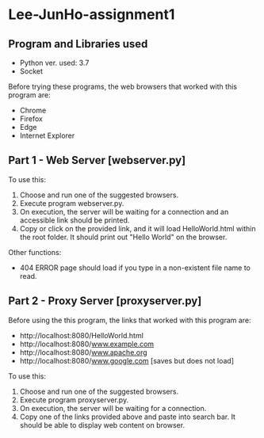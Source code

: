 # Lee-JunHo-assignment1

## Program and Libraries used
 * Python ver. used: 3.7
 * Socket

Before trying these programs, the web browsers that worked with this program are:
* Chrome
* Firefox
* Edge
* Internet Explorer

## Part 1 - Web Server [webserver.py]
To use this:
1. Choose and run one of the suggested browsers.
2. Execute program webserver.py.
3. On execution, the server will be waiting for a connection and an accessible link should be printed.
4. Copy or click on the provided link, and it will load HelloWorld.html within the root folder. It should print out "Hello World" on the browser.

Other functions:
* 404 ERROR page should load if you type in a non-existent file name to read.

## Part 2 - Proxy Server [proxyserver.py]
Before using the this program, the links that worked with this program are:
* http://localhost:8080/HelloWorld.html
* http://localhost:8080/www.example.com
* http://localhost:8080/www.apache.org
* http://localhost:8080/www.google.com [saves but does not load]

To use this:
1. Choose and run one of the suggested browsers.
2. Execute program proxyserver.py.
3. On execution, the server will be waiting for a connection.
4. Copy one of the links provided above and paste into search bar. It should be able to display web content on browser. 
